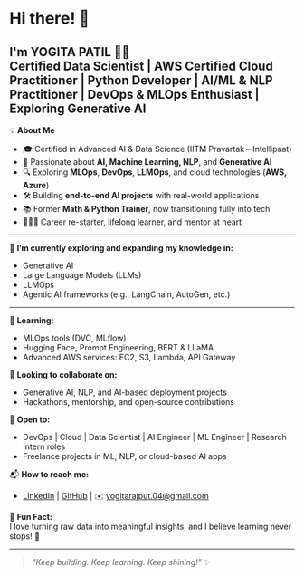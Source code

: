 # Hi there! 👋

I'm **YOGITA PATIL** 👩‍💻  
Certified Data Scientist | AWS Certified Cloud Practitioner | Python Developer | AI/ML & NLP Practitioner | DevOps & MLOps Enthusiast | Exploring Generative AI
---

💡 **About Me**  
- 🎓 Certified in Advanced AI & Data Science (IITM Pravartak – Intellipaat)  
- 🧠 Passionate about **AI, Machine Learning, NLP**, and **Generative AI**  
- 🔍 Exploring **MLOps**, **DevOps**, **LLMOps**, and cloud technologies (**AWS, Azure**)  
- 🛠️ Building **end-to-end AI projects** with real-world applications  
- 📚 Former **Math & Python Trainer**, now transitioning fully into tech  
- 👩‍👧‍👦 Career re-starter, lifelong learner, and mentor at heart

---

🚀 **I’m currently exploring and expanding my knowledge in:**  
- Generative AI  
- Large Language Models (LLMs)  
- LLMOps  
- Agentic AI frameworks (e.g., LangChain, AutoGen, etc.)

---

🌱 **Learning:**  
- MLOps tools (DVC, MLflow)  
- Hugging Face, Prompt Engineering, BERT & LLaMA  
- Advanced AWS services: EC2, S3, Lambda, API Gateway

🤝 **Looking to collaborate on:**  
- Generative AI, NLP, and AI-based deployment projects  
- Hackathons, mentorship, and open-source contributions

💼 **Open to:**  
- DevOps | Cloud | Data Scientist | AI Engineer | ML Engineer | Research Intern roles  
- Freelance projects in ML, NLP, or cloud-based AI apps

📬 **How to reach me:**  
- [LinkedIn](https://www.linkedin.com/in/yogita-patil-63468319/) | [GitHub](https://github.com/YogitaPatil5) | ✉️ yogitarajput.04@gmail.com

🎯 **Fun Fact:**  
I love turning raw data into meaningful insights, and I believe learning never stops! 🌟

---

> *“Keep building. Keep learning. Keep shining!”* ✨

